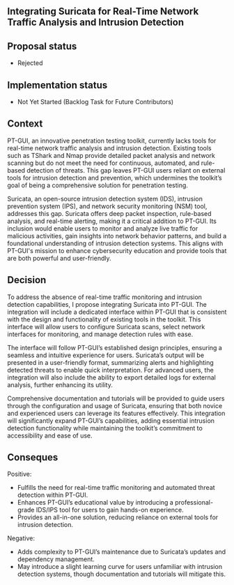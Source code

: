 ## Integrating Suricata for Real-Time Network Traffic Analysis and Intrusion Detection

## Proposal status

-   Rejected

## Implementation status

-   Not Yet Started (Backlog Task for Future Contributors)

## Context

PT-GUI, an innovative penetration testing toolkit, currently lacks tools for real-time network traffic analysis and intrusion detection. Existing tools such as TShark and Nmap provide detailed packet analysis and network scanning but do not meet the need for continuous, automated, and rule-based detection of threats. This gap leaves PT-GUI users reliant on external tools for intrusion detection and prevention, which undermines the toolkit’s goal of being a comprehensive solution for penetration testing.

Suricata, an open-source intrusion detection system (IDS), intrusion prevention system (IPS), and network security monitoring (NSM) tool, addresses this gap. Suricata offers deep packet inspection, rule-based analysis, and real-time alerting, making it a critical addition to PT-GUI. Its inclusion would enable users to monitor and analyze live traffic for malicious activities, gain insights into network behavior patterns, and build a foundational understanding of intrusion detection systems. This aligns with PT-GUI's mission to enhance cybersecurity education and provide tools that are both powerful and user-friendly.

## Decision

To address the absence of real-time traffic monitoring and intrusion detection capabilities, I propose integrating Suricata into PT-GUI. The integration will include a dedicated interface within PT-GUI that is consistent with the design and functionality of existing tools in the toolkit. This interface will allow users to configure Suricata scans, select network interfaces for monitoring, and manage detection rules with ease.

The interface will follow PT-GUI’s established design principles, ensuring a seamless and intuitive experience for users. Suricata’s output will be presented in a user-friendly format, summarizing alerts and highlighting detected threats to enable quick interpretation. For advanced users, the integration will also include the ability to export detailed logs for external analysis, further enhancing its utility.

Comprehensive documentation and tutorials will be provided to guide users through the configuration and usage of Suricata, ensuring that both novice and experienced users can leverage its features effectively. This integration will significantly expand PT-GUI’s capabilities, adding essential intrusion detection functionality while maintaining the toolkit’s commitment to accessibility and ease of use.

## Conseques

Positive:

-   Fulfills the need for real-time traffic monitoring and automated threat detection within PT-GUI.
-   Enhances PT-GUI’s educational value by introducing a professional-grade IDS/IPS tool for users to gain hands-on experience.
-   Provides an all-in-one solution, reducing reliance on external tools for intrusion detection.

Negative:

-   Adds complexity to PT-GUI’s maintenance due to Suricata’s updates and dependency management.
-   May introduce a slight learning curve for users unfamiliar with intrusion detection systems, though documentation and tutorials will mitigate this.
